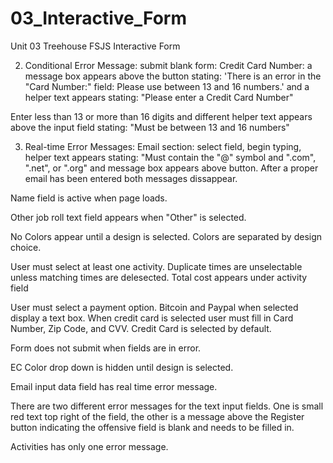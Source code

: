 # 03_Interactive_Form
 Unit 03 Treehouse FSJS Interactive Form

2) Conditional Error Message: submit blank form:
 Credit Card Number: a message box appears above the button stating: 'There is an error in the "Card Number:" field: Please use between 13 and 16 numbers.' and a helper text appears stating: "Please enter a Credit Card Number"

Enter less than 13 or more than 16 digits and different helper text appears above the input field stating: "Must be between 13 and 16 numbers"

3) Real-time Error Messages: Email section: select field, begin typing, helper text appears stating: "Must contain the "@" symbol and ".com", ".net", or ".org"  and message box appears above button.
After a proper email has been entered both messages dissappear.


 




Name field is active when page loads.

Other job roll text field appears when "Other" is selected.

No Colors appear until a design is selected. Colors are separated by design choice.

User must select at least one activity. Duplicate times are unselectable unless matching times are delesected.
Total cost appears under activity field

User must select a payment option. Bitcoin and Paypal when selected display a text box. When credit card is selected user must fill in Card Number, Zip Code, and CVV. Credit Card is selected by default.

Form does not submit when fields are in error.


EC
Color drop down is hidden until design is selected.

Email input data field has real time error message. 

There are two different error messages for the text input fields. One is small red text top right of the field, the other is a message above the Register button indicating the offensive field is blank and needs to be filled in.

Activities has only one error message.